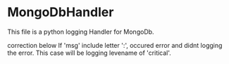 # MongoDbHandler
This file is a python logging Handler for MongoDb.

correction below
If 'msg' include letter ':',  occured error and didnt logging the error. This case will be logging levename of 'critical'.
